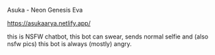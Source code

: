 Asuka - Neon Genesis Eva


https://asukaarya.netlify.app/


this is NSFW chatbot, this bot can swear, sends normal selfie and (also nsfw pics)
this bot is always (mostly) angry.
